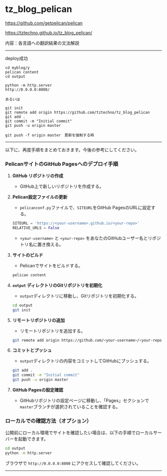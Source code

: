 # tz_blog_pelican

https://github.com/getpelican/pelican

https://tztechno.github.io/tz_blog_pelican/

内容：各言語への翻訳結果の文法解説

---


deploy成功

```
cd myblog/y
pelican content
cd output

python -m http.server
http://0.0.0.0:8000/

あるいは

git init
git remote add origin https://github.com/tztechno/tz_blog_pelican
git add .
git commit -m "Initial commit"
git push -u origin master

git push -f origin master　更新を強制する時
```

---


以下に、再度手順をまとめておきます。今後の参考にしてください。

### PelicanサイトのGitHub Pagesへのデプロイ手順

1. **GitHub リポジトリの作成**
   - GitHub上で新しいリポジトリを作成する。

2. **Pelican設定ファイルの更新**
   - `pelicanconf.py`ファイルで、`SITEURL`をGitHub PagesのURLに設定する。
   ```python
   SITEURL = 'https://<your-username>.github.io/<your-repo>'
   RELATIVE_URLS = False
   ```
   - `<your-username>` と `<your-repo>` をあなたのGitHubユーザー名とリポジトリ名に置き換える。

3. **サイトのビルド**
   - Pelicanでサイトをビルドする。
   ```bash
   pelican content
   ```

4. **`output` ディレクトリのGitリポジトリを初期化**
   - `output`ディレクトリに移動し、Gitリポジトリを初期化する。
   ```bash
   cd output
   git init
   ```

5. **リモートリポジトリの追加**
   - リモートリポジトリを追加する。
   ```bash
   git remote add origin https://github.com/<your-username>/<your-repo>.git
   ```

6. **コミットとプッシュ**
   - `output`ディレクトリの内容をコミットしてGitHubにプッシュする。
   ```bash
   git add .
   git commit -m "Initial commit"
   git push -u origin master
   ```

7. **GitHub Pagesの設定確認**
   - GitHubリポジトリの設定ページに移動し、「Pages」セクションで`master`ブランチが選択されていることを確認する。

### ローカルでの確認方法（オプション）

公開前にローカル環境でサイトを確認したい場合は、以下の手順でローカルサーバーを起動できます。

```bash
cd output
python -m http.server
```

ブラウザで `http://0.0.0.0:8000` にアクセスして確認してください。


---
